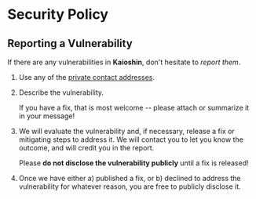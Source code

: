# Security Policy

## Reporting a Vulnerability

If there are any vulnerabilities in **Kaioshin**, don't hesitate to _report them_.

1. Use any of the [private contact addresses](https://github.com/keep-starknet-strange/madara#support).
2. Describe the vulnerability.

   If you have a fix, that is most welcome -- please attach or summarize it in your message!

3. We will evaluate the vulnerability and, if necessary, release a fix or mitigating steps to address it. We will contact you to let you know the outcome, and will credit you in the report.

   Please **do not disclose the vulnerability publicly** until a fix is released!

4. Once we have either a) published a fix, or b) declined to address the vulnerability for whatever reason, you are free to publicly disclose it.
